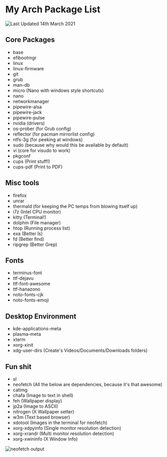 # My Arch Package List

![Last Updated 14th March 2021](https://img.shields.io/badge/Last%20Updated-14th%20March%202021-blue)

## Core Packages

* base
* efibootmgr
* linux
* linux-firmware
* git
* grub
* man-db
* micro (Nano with windows style shortcuts)
* nano
* networkmanager
* pipewire-alsa
* pipewire-jack
* pipewire-pulse
* nvidia (drivers)
* os-prober (for Grub config)
* reflector (for pacman mirrorlist config)
* ntfs-3g (for peeking at windows)
* sudo (because why would this be available by default)
* vi (core for visudo to work)
* pkgconf
* cups (Print stuff!)
* cups-pdf (Print to PDF)

## Misc tools

* firefox
* unrar
* thermald (for keeping the PC temps from blowing itself up)
* i7z (Intel CPU monitor)
* kitty (Terminal!)
* dolphin (File manager)
* htop (Running process list)
* exa (Better ls)
* fd (Better find)
* ripgrep (Better Grep)

## Fonts

* terminus-font
* ttf-dejavu
* ttf-font-awesome
* ttf-hanazono
* noto-fonts-cjk
* noto-fonts-emoji

## Desktop Environment

* kde-applications-meta
* plasma-meta
* xterm
* xorg-xinit
* xdg-user-dirs (Create's Videos/Documents/Downloads folders)

## Fun shit
* sl
* neofetch (All the below are dependencies, because it's that awesome)
* catimg
* chafa (Image to text in shell)
* feh (Wallpaper display)
* jp2a (Image to ASCII)
* nitrogen (X Wallpaper setter) 
* w3m (Text based browser)
* xdotool (Images in the terminal for neofetch)
* xorg-xdpyinfo (Single monitor resolution detection)
* xorg-xrandr (Multi monitor resolution detection)
* xorg-xwininfo (X Window Info)

![neofetch output](https://user-images.githubusercontent.com/342885/110725715-f4e99080-820f-11eb-963a-a2822f2aec1d.png)



